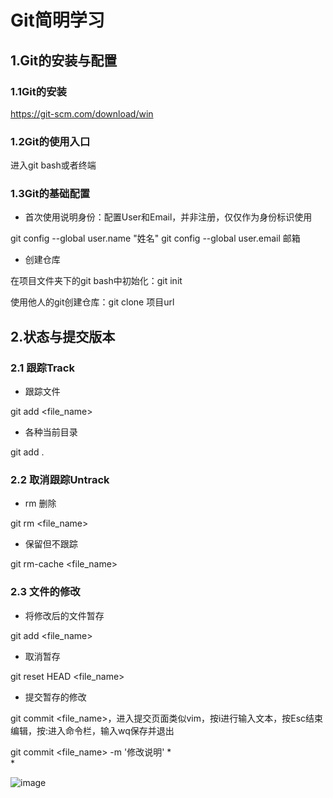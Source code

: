 # Git简明学习
## 1.Git的安装与配置
### 1.1Git的安装

https://git-scm.com/download/win

### 1.2Git的使用入口

进入git bash或者终端

### 1.3Git的基础配置

* 首次使用说明身份：配置User和Email，并非注册，仅仅作为身份标识使用

git config --global user.name "姓名"
git config --global user.email 邮箱

* 创建仓库

在项目文件夹下的git bash中初始化：git init 

使用他人的git创建仓库：git clone 项目url

## 2.状态与提交版本

### 2.1 跟踪Track

* 跟踪文件

git add <file_name>

* 各种当前目录

git add .

### 2.2 取消跟踪Untrack

* rm 删除

git rm <file_name>

* 保留但不跟踪

git rm-cache <file_name>

### 2.3 文件的修改

* 将修改后的文件暂存

git add <file_name>

* 取消暂存

git reset HEAD <file_name>

* 提交暂存的修改

git commit <file_name>，进入提交页面类似vim，按i进行输入文本，按Esc结束编辑，按:进入命令栏，输入wq保存并退出

git commit <file_name> -m '修改说明'
*  
* 


  
  
  
  
  ![image](https://github.com/sweetbeaner/PythonLearning/assets/45441850/e44e9d5c-6589-45a9-b080-a81e8d21d5fb)
